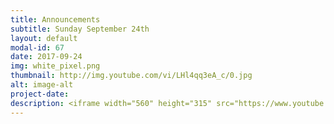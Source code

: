 ```yaml
---
title: Announcements
subtitle: Sunday September 24th
layout: default
modal-id: 67
date: 2017-09-24
img: white_pixel.png
thumbnail: http://img.youtube.com/vi/LHl4qq3eA_c/0.jpg
alt: image-alt
project-date:
description: <iframe width="560" height="315" src="https://www.youtube.com/embed/LHl4qq3eA_c" frameborder="0" allowfullscreen></iframe>
---
```

